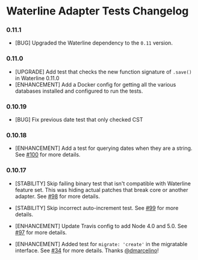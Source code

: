 # Waterline Adapter Tests Changelog

### 0.11.1

* [BUG] Upgraded the Waterline dependency to the `0.11` version.

### 0.11.0

* [UPGRADE] Add test that checks the new function signature of `.save()` in Waterline 0.11.0
* [ENHANCEMENT] Add a Docker config for getting all the various databases installed and configured to run the tests.

### 0.10.19

* [BUG] Fix previous date test that only checked CST

### 0.10.18

* [ENHANCEMENT] Add a test for querying dates when they are a string. See [#100](https://github.com/balderdashy/waterline-adapter-tests/pull/100) for more details.

### 0.10.17

* [STABILITY] Skip failing binary test that isn't compatible with Waterline feature set. This was hiding actual patches that break core or another adapter. See [#98](https://github.com/balderdashy/waterline-adapter-tests/pull/98) for more details.

* [STABILITY] Skip incorrect auto-increment test. See [#99](https://github.com/balderdashy/waterline-adapter-tests/pull/99) for more details.

* [ENHANCEMENT] Update Travis config to add Node 4.0 and 5.0. See [#97](https://github.com/balderdashy/waterline-adapter-tests/pull/97) for more details.

* [ENHANCEMENT] Added test for `migrate: 'create'` in the migratable interface. See [#34](https://github.com/balderdashy/waterline-adapter-tests/pull/34) for more details. Thanks [@dmarcelino](https://github.com/dmarcelino)!
